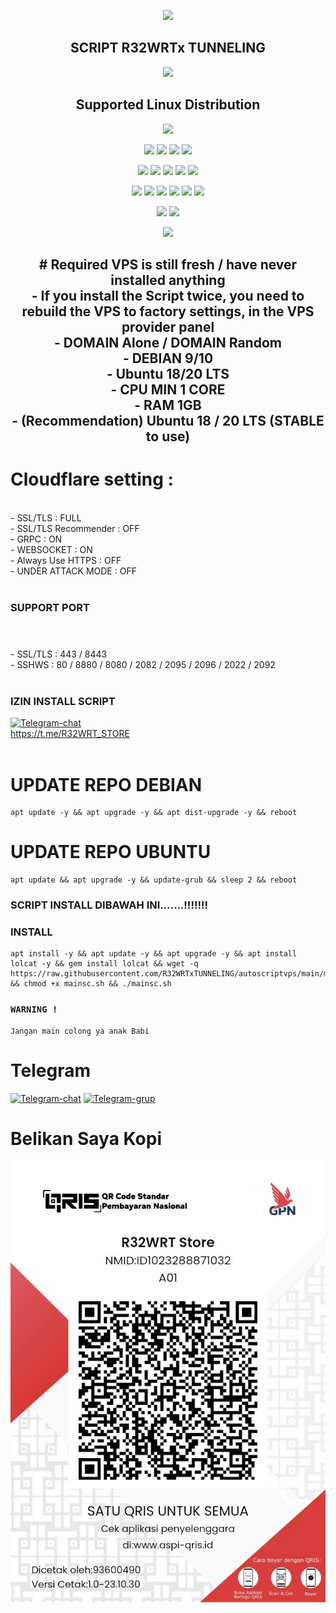 <p align="center">
  <img src="https://user-images.githubusercontent.com/76937659/153705486-44e6c1b2-74fa-4d44-be1c-36c8fdb83331.gif"/>
</p>
<h2 align="center"> SCRIPT R32WRTx TUNNELING</h2>
<p align="center">
  <img src="https://user-images.githubusercontent.com/76937659/153705486-44e6c1b2-74fa-4d44-be1c-36c8fdb83331.gif"/>
</p>

</p> 
<h2 align="center"> Supported Linux Distribution</h2>
<p align="center"><img src="https://d33wubrfki0l68.cloudfront.net/5911c43be3b1da526ed609e9c55783d9d0f6b066/9858b/assets/img/debian-ubuntu-hover.png"></p> 
<p align="center"><img src="https://img.shields.io/static/v1?style=for-the-badge&logo=debian&label=Debian%209&message=Stretch&color=purple"> <img src="https://img.shields.io/static/v1?style=for-the-badge&logo=debian&label=Debian%2010&message=Buster&color=purple">  <img src="https://img.shields.io/static/v1?style=for-the-badge&logo=ubuntu&label=Ubuntu%2018&message=Lts&color=red"> <img src="https://img.shields.io/static/v1?style=for-the-badge&logo=ubuntu&label=Ubuntu%2020&message=Lts&color=red">
</p>

<p align="center"><img src="https://img.shields.io/badge/Service-SSH_Over_Websocket-success.svg"> <img src="https://img.shields.io/badge/Service-SSH_UDP_Custom-success.svg"> <img src="https://img.shields.io/badge/Service-SSH_Dropbear-success.svg">  <img src="https://img.shields.io/badge/Service-Stunnel4-success.svg">  <img src="https://img.shields.io/badge/Service-Fail2Ban-brightgreen">  
<p align="center"><img src="https://img.shields.io/badge/Service-XRAY_VLESS-success.svg">  <img src="https://img.shields.io/badge/Service-XRAY_VMESS-success.svg">  <img src="https://img.shields.io/badge/Service-XRAY_TROJAN-success.svg"> <img src= "https://img.shields.io/badge/Service-Websocket-success.svg"> <img src= "https://img.shields.io/badge/Service-GRPC-success.svg"> <img src= "https://img.shields.io/badge/Service-Shadowsocks-success.svg">  
<p <p align="center"><img src="https://img.shields.io/badge/Service-Webmin-success.svg"> <img src="https://img.shields.io/badge/Service-Helium-success.svg">
<p <p align="center"><img src="https://wangchujiang.com/sb/status/stable.svg">
  
<h2 align="center"># Required VPS is still fresh / have never installed anything
<br>
- If you install the Script twice, you need to rebuild the VPS to factory settings, in the VPS provider panel<br>
- DOMAIN Alone / DOMAIN Random<br>
- DEBIAN 9/10<br>
- Ubuntu 18/20 LTS<br>
- CPU MIN 1 CORE<br>
- RAM 1GB<br>
- (Recommendation) Ubuntu 18 / 20 LTS (STABLE to use)
<br>

# Cloudflare setting :
<br>
- SSL/TLS : FULL<br>
- SSL/TLS Recommender : OFF<br>
- GRPC : ON<br>
- WEBSOCKET : ON<br>
- Always Use HTTPS : OFF<br>
- UNDER ATTACK MODE : OFF<br>
<br>

### SUPPORT PORT
#
<br>
- SSL/TLS : 443 / 8443<br>
- SSHWS : 80 / 8880 / 8080 / 2082 / 2095 / 2096 / 2022 / 2092<br>
<br>

### IZIN INSTALL SCRIPT
[![Telegram-chat](https://img.shields.io/badge/Chat-Telegram-blue)](https://t.me/R32WRT_STORE/)
<br>
https://t.me/R32WRT_STORE<br>
<br>

# UPDATE REPO DEBIAN
<pre><code>apt update -y && apt upgrade -y && apt dist-upgrade -y && reboot</code></pre>
# UPDATE REPO UBUNTU
<pre><code>apt update && apt upgrade -y && update-grub && sleep 2 && reboot</code></pre>

### SCRIPT INSTALL DIBAWAH INI.......!!!!!!!

### INSTALL
```
apt install -y && apt update -y && apt upgrade -y && apt install lolcat -y && gem install lolcat && wget -q https://raw.githubusercontent.com/R32WRTxTUNNELING/autoscriptvps/main/mainsc.sh && chmod +x mainsc.sh && ./mainsc.sh
```

### `WARNING !`
```
Jangan main colong ya anak Babi
```

# Telegram
[![Telegram-chat](https://img.shields.io/badge/Chat-Telegram-blue)](https://t.me/R32WRT_STORE/)
[![Telegram-grup](https://img.shields.io/badge/Grup-Telegram-blue)](https://t.me/PatunganVpsR32Wrt/)

# Belikan Saya Kopi

![Service Status](https://raw.githubusercontent.com/R32WRTxTUNNELING/autoscriptvps/main/banner/qris.jpg)</h2>
